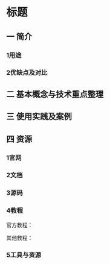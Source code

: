 # 标题

## 一 简介

### 1用途

### 2优缺点及对比

## 二 基本概念与技术重点整理

## 三 使用实践及案例

## 

## 四 资源

### 1官网

### 2文档

### 3源码

### 4教程

官方教程：

其他教程：

### 5工具与资源



